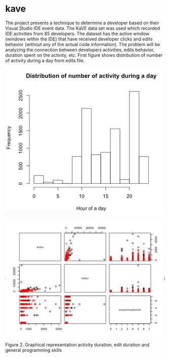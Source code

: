 # kave

The project presents a technique to determine a developer based on their Visual Studio IDE event data. The KaVE data set was used  which recorded IDE activities from 85 developers. The dataset has the active window (windows within the IDE) that have received developer clicks and edits behavior (without any of the actual code information). The problem will be analyzing the connection between developers activities, edits behavior, duration spent on the activity, etc.
First figure shows distribution of number of activity during a day from edits file.

![Screenshot](/images/distribution.png)

![Screenshot](/images/feature.png)

Figure 2. Graphical representation  activity duration, edit duration and general programming skills
